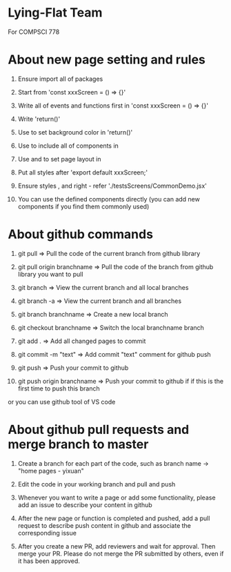 # Lying-Flat Team
For COMPSCI 778

# About new page setting and rules

1. Ensure import all of packages

2. Start from 'const xxxScreen = () => {}'

3. Write all of events and functions first in 'const xxxScreen = () => {}'

4. Write 'return()'

5. Use <ImageBackground> to set background color in 'return()'

6. Use <SafeAreaView> to include all of components in <ImageBackground>

7. Use <StatusBar> and <ScrollView> to set page layout in <SafeAreaView>

8. Put all styles after 'export default xxxScreen;'

9. Ensure styles <SafeAreaView>, <StatusBar> and <ScrollView> right - refer './testsScreens/CommonDemo.jsx'

10. You can use the defined components directly (you can add new components if you find them commonly used)

# About github commands

1. git pull => Pull the code of the current branch from github library

2. git pull origin branchname => Pull the code of the branch from github library you want to pull

3. git branch => View the current branch and all local branches

4. git branch -a => View the current branch and all branches

5. git branch branchname => Create a new local branch

6. git checkout branchname => Switch the local branchname branch

7. git add . => Add all changed pages to commit

8. git commit -m "text" => Add commit "text" comment for github push

9. git push => Push your commit to github

10. git push origin branchname => Push your commit to github if  if this is the first time to push this branch

or you can use github tool of VS code

# About github pull requests and merge branch to master

1. Create a branch for each part of the code, such as branch name -> "home pages - yixuan"

2. Edit the code in your working branch and pull and push

3. Whenever you want to write a page or add some functionality, please add an issue to describe your content in github

4. After the new page or function is completed and pushed, add a pull request to describe push content in github and associate the corresponding issue

5. After you create a new PR, add reviewers and wait for approval. Then merge your PR. Please do not merge the PR submitted by others, even if it has been approved.

